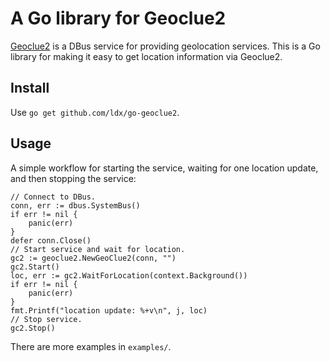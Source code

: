 # A Go library for Geoclue2

[Geoclue2](https://developer.gnome.org/platform-overview/unstable/tech-geoclue2.html.en) is a DBus service for providing geolocation services. This is a Go library for making it easy to get location information via Geoclue2.

## Install

Use `go get github.com/ldx/go-geoclue2`.

## Usage

A simple workflow for starting the service, waiting for one location update, and then stopping the service:

	// Connect to DBus.
	conn, err := dbus.SystemBus()
	if err != nil {
		panic(err)
	}
	defer conn.Close()
    // Start service and wait for location.
	gc2 := geoclue2.NewGeoClue2(conn, "")
	gc2.Start()
	loc, err := gc2.WaitForLocation(context.Background())
	if err != nil {
		panic(err)
	}
	fmt.Printf("location update: %+v\n", j, loc)
    // Stop service.
	gc2.Stop()

There are more examples in `examples/`.
